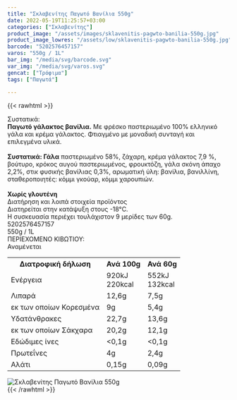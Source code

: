 ```yaml
---
title: "Σκλαβενίτης Παγωτό Βανίλια 550g"
date: 2022-05-19T11:25:57+03:00
categories: ["Σκλαβενίτης"]
product_image: "/assets/images/sklavenitis-pagwto-banilia-550g.jpg"
product_image_lowres: "/assets/low/sklavenitis-pagwto-banilia-550g.jpg"
barcode: "5202576457157"
varos: "550g / 1L"
bar_img: "/media/svg/barcode.svg"
var_img: "/media/svg/varos.svg"
gencat: ["Τρόφιμα"]
tags: ["Παγωτά"]

---
```

{{< rawhtml >}}

<div class="sload562"><div class="product"><div id="sistatika">Συστατικά:</div><div class="alltext"><b>Παγωτό γάλακτος βανίλια.</b> Με φρέσκο παστεριωμένο 100% ελληνικό γάλα και κρέμα γάλακτος. Φτιαγμένο με μοναδική συνταγή και επιλεγμένα υλικά.<br><br><b>Συστατικά: Γάλα</b> παστεριωμένο 58%, ζάχαρη, κρέμα γάλακτος 7,9 %, βούτυρο, κρόκος αυγού παστεριωμένος, φρουκτόζη, γάλα σκόνη άπαχο 2,2%, στικ φυσικής βανίλιας 0,3%, αρωματική ύλη: βανίλια, βανιλλίνη, σταθεροποιητές: κόμμι γκούαρ, κόμμι χαρουπιών.<br><br><b class="sorange stfff sp10 sbrd4 smb10">Χωρίς γλουτένη</b></div><div class="smb15"></div><div id="loipa">Διατήρηση και λοιπά στοιχεία προϊόντος</div><div class="alltext">Διατηρείται στην κατάψυξη στους -18°C.<br>Η συσκευασία περιέχει τουλάχιστον 9 μερίδες των 60g.<br></div><div id="barcode"><div id="barimage1"></div><span id="bartext">5202576457157</span></div><div id="varos"><div id="varosimage1"></div><span id="varostext">550g / 1L</span></div><div id="kivotio">ΠΕΡΙΕΧΟΜΕΝΟ ΚΙΒΩΤΙΟΥ:<br>Αναμένεται</div><div class="tabout"><table id="diatable"><tbody><tr><th>Διατροφική δήλωση</th><th>Ανά 100g</th><th>Ανά 60g</th></tr><tr><td class="texr2">Ενέργεια</td><td class="texr">920kJ<br>220kcal</td><td class="texr">552kJ<br>132kcal</td></tr><tr><td class="texr2">Λιπαρά</td><td class="texr">12,6g</td><td class="texr">7,5g</td></tr><tr><td class="gray">εκ των οποίων Κορεσµένα</td><td class="gray2">9g</td><td class="gray2">5,4g</td></tr><tr><td class="texr2">Yδατάνθρακες</td><td class="texr">22,7g</td><td class="texr">13,6g</td></tr><tr><td class="gray">εκ των οποίων Σάκχαρα</td><td class="gray2">20,2g</td><td class="gray2">12,1g</td></tr><tr><td class="texr2">Eδώδιμες ίνες</td><td class="texr">&lt;0,1g</td><td class="texr">&lt;0,1g</td></tr><tr><td class="texr2">Πρωτεΐνες</td><td class="texr">4g</td><td class="texr">2,4g</td></tr><tr><td class="texr2">Αλάτι</td><td class="texr">0,15g</td><td class="texr">0,09g</td></tr></tbody></table></div><div class="keno"></div><div class="pimg"><img alt="Σκλαβενίτης Παγωτό Βανίλια 550g" title="Σκλαβενίτης Παγωτό Βανίλια 550g" src="/assets/images/sklavenitis-pagwto-banilia-550g.jpg"></div></div></div>
{{< /rawhtml >}}


